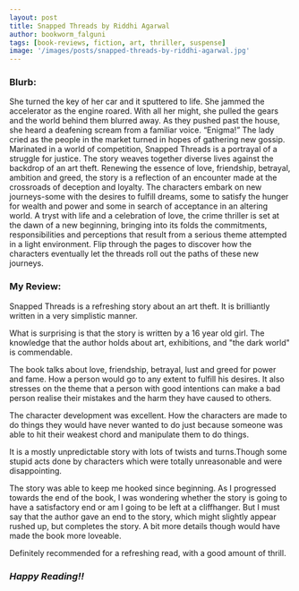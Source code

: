 ```yaml
---
layout: post
title: Snapped Threads by Riddhi Agarwal
author: bookworm_falguni
tags: [book-reviews, fiction, art, thriller, suspense]
image: '/images/posts/snapped-threads-by-riddhi-agarwal.jpg'
---
```

### **Blurb:**

She turned the key of her car and it sputtered to life. She jammed the accelerator as the engine roared. With all her might, she pulled the gears and the world behind them blurred away. As they pushed past the house, she heard a deafening scream from a familiar voice. “Enigma!” The lady cried as the people in the market turned in hopes of gathering new gossip. Marinated in a world of competition, Snapped Threads is a portrayal of a struggle for justice. The story weaves together diverse lives against the backdrop of an art theft. Renewing the essence of love, friendship, betrayal, ambition and greed, the story is a reflection of an encounter made at the crossroads of deception and loyalty. The characters embark on new journeys-some with the desires to fulfill dreams, some to satisfy the hunger for wealth and power and some in search of acceptance in an altering world. A tryst with life and a celebration of love, the crime thriller is set at the dawn of a new beginning, bringing into its folds the commitments, responsibilities and perceptions that result from a serious theme attempted in a light environment. Flip through the pages to discover how the characters eventually let the threads roll out the paths of these new journeys. 

### **My Review:**

Snapped Threads is a refreshing story about an art theft. It is brilliantly written in a very simplistic manner. 

What is surprising is that the story is written by a 16 year old girl. The knowledge that the author holds about art, exhibitions, and "the dark world" is commendable. 

The book talks about love, friendship, betrayal, lust and greed for power and fame. How a person would go to any extent to fulfill his desires. It also stresses on the theme that a person with good intentions can make a bad person realise their mistakes and the harm they have caused to others.

The character development was excellent. How the characters are made to do things they would have never wanted to do just because someone was able to hit their weakest chord and manipulate them to do things.

It is a mostly unpredictable story with lots of twists and turns.Though some stupid acts done by characters which were totally unreasonable and were disappointing.

The story was able to keep me hooked since beginning. As I progressed towards the end of the book, I was wondering whether the story is going to have a satisfactory end or am I going to be left at a cliffhanger. But I must say that the author gave an end to the story, which might slightly appear rushed up, but completes the story. A bit more details though would have made the book more loveable.

Definitely recommended for a refreshing read, with a good amount of thrill.
 
### ***Happy Reading!!***
